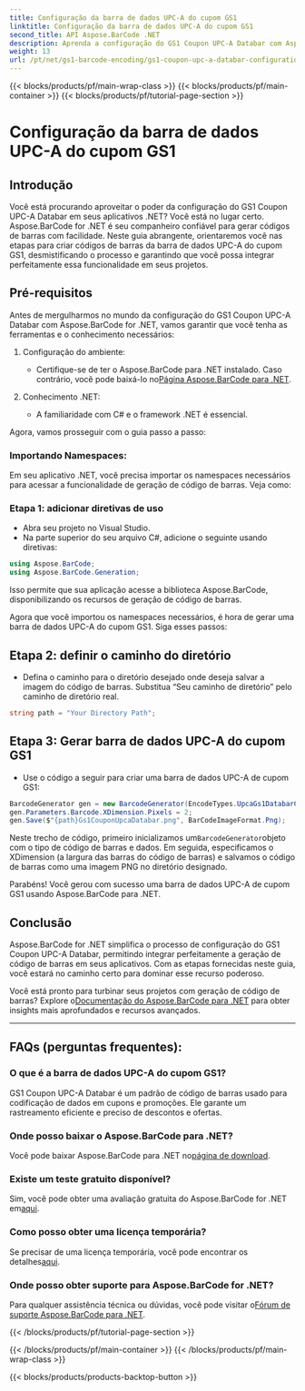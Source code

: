 ```yaml
---
title: Configuração da barra de dados UPC-A do cupom GS1
linktitle: Configuração da barra de dados UPC-A do cupom GS1
second_title: API Aspose.BarCode .NET
description: Aprenda a configuração do GS1 Coupon UPC-A Databar com Aspose.BarCode para .NET. Crie códigos de barras facilmente. Comece agora!
weight: 13
url: /pt/net/gs1-barcode-encoding/gs1-coupon-upc-a-databar-configuration/
---
```


{{< blocks/products/pf/main-wrap-class >}}
{{< blocks/products/pf/main-container >}}
{{< blocks/products/pf/tutorial-page-section >}}

# Configuração da barra de dados UPC-A do cupom GS1


## Introdução

Você está procurando aproveitar o poder da configuração do GS1 Coupon UPC-A Databar em seus aplicativos .NET? Você está no lugar certo. Aspose.BarCode for .NET é seu companheiro confiável para gerar códigos de barras com facilidade. Neste guia abrangente, orientaremos você nas etapas para criar códigos de barras da barra de dados UPC-A do cupom GS1, desmistificando o processo e garantindo que você possa integrar perfeitamente essa funcionalidade em seus projetos.

## Pré-requisitos

Antes de mergulharmos no mundo da configuração do GS1 Coupon UPC-A Databar com Aspose.BarCode for .NET, vamos garantir que você tenha as ferramentas e o conhecimento necessários:

1. Configuração do ambiente:
   -  Certifique-se de ter o Aspose.BarCode para .NET instalado. Caso contrário, você pode baixá-lo no[Página Aspose.BarCode para .NET](https://releases.aspose.com/barcode/net/).

2. Conhecimento .NET:
   - A familiaridade com C# e o framework .NET é essencial.

Agora, vamos prosseguir com o guia passo a passo:

### Importando Namespaces:

Em seu aplicativo .NET, você precisa importar os namespaces necessários para acessar a funcionalidade de geração de código de barras. Veja como:

### Etapa 1: adicionar diretivas de uso
- Abra seu projeto no Visual Studio.
- Na parte superior do seu arquivo C#, adicione o seguinte usando diretivas:

```csharp
using Aspose.BarCode;
using Aspose.BarCode.Generation;
```

Isso permite que sua aplicação acesse a biblioteca Aspose.BarCode, disponibilizando os recursos de geração de código de barras.

Agora que você importou os namespaces necessários, é hora de gerar uma barra de dados UPC-A do cupom GS1. Siga esses passos:

## Etapa 2: definir o caminho do diretório
- Defina o caminho para o diretório desejado onde deseja salvar a imagem do código de barras. Substitua “Seu caminho de diretório” pelo caminho de diretório real.

```csharp
string path = "Your Directory Path";
```

## Etapa 3: Gerar barra de dados UPC-A do cupom GS1
- Use o código a seguir para criar uma barra de dados UPC-A de cupom GS1:

```csharp
BarcodeGenerator gen = new BarcodeGenerator(EncodeTypes.UpcaGs1DatabarCoupon, "123456789012(8110)ASPOSE");
gen.Parameters.Barcode.XDimension.Pixels = 2;
gen.Save($"{path}Gs1CouponUpcaDatabar.png", BarCodeImageFormat.Png);
```

 Neste trecho de código, primeiro inicializamos um`BarcodeGenerator`objeto com o tipo de código de barras e dados. Em seguida, especificamos o XDimension (a largura das barras do código de barras) e salvamos o código de barras como uma imagem PNG no diretório designado.

Parabéns! Você gerou com sucesso uma barra de dados UPC-A de cupom GS1 usando Aspose.BarCode para .NET.

## Conclusão

Aspose.BarCode for .NET simplifica o processo de configuração do GS1 Coupon UPC-A Databar, permitindo integrar perfeitamente a geração de código de barras em seus aplicativos. Com as etapas fornecidas neste guia, você estará no caminho certo para dominar esse recurso poderoso.

 Você está pronto para turbinar seus projetos com geração de código de barras? Explore o[Documentação do Aspose.BarCode para .NET](https://reference.aspose.com/barcode/net/) para obter insights mais aprofundados e recursos avançados.

---

## FAQs (perguntas frequentes):

### O que é a barra de dados UPC-A do cupom GS1?
GS1 Coupon UPC-A Databar é um padrão de código de barras usado para codificação de dados em cupons e promoções. Ele garante um rastreamento eficiente e preciso de descontos e ofertas.

### Onde posso baixar o Aspose.BarCode para .NET?
Você pode baixar Aspose.BarCode para .NET no[página de download](https://releases.aspose.com/barcode/net/).

### Existe um teste gratuito disponível?
 Sim, você pode obter uma avaliação gratuita do Aspose.BarCode for .NET em[aqui](https://releases.aspose.com/).

### Como posso obter uma licença temporária?
 Se precisar de uma licença temporária, você pode encontrar os detalhes[aqui](https://purchase.aspose.com/temporary-license/).

### Onde posso obter suporte para Aspose.BarCode for .NET?
 Para qualquer assistência técnica ou dúvidas, você pode visitar o[Fórum de suporte Aspose.BarCode para .NET](https://forum.aspose.com/c/barcode/13).


{{< /blocks/products/pf/tutorial-page-section >}}

{{< /blocks/products/pf/main-container >}}
{{< /blocks/products/pf/main-wrap-class >}}

{{< blocks/products/products-backtop-button >}}
